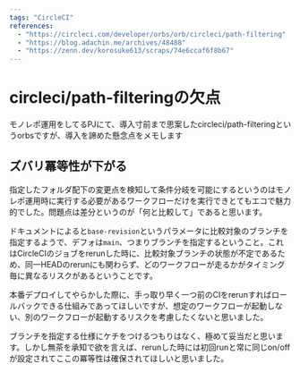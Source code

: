 ```yaml
---
tags: "CircleCI"
references:
  - "https://circleci.com/developer/orbs/orb/circleci/path-filtering"
  - "https://blog.adachin.me/archives/48488"
  - "https://zenn.dev/korosuke613/scraps/74e6ccaf6f8b67"
---
```

# circleci/path-filteringの欠点

モノレポ運用をしてるPJにて、導入寸前まで思案したcircleci/path-filteringというorbsですが、導入を諦めた懸念点をメモします

## ズバリ冪等性が下がる
指定したフォルダ配下の変更点を検知して条件分岐を可能にするというのはモノレポ運用時に実行する必要があるワークフローだけを実行できとてもエコで魅力的でした。問題点は差分というのが「何と比較して」であると思います。

ドキュメントによると`base-revision`というパラメータに比較対象のブランチを指定するようで、デフォは`main`、つまりブランチを指定するということ。これはCircleCIのジョブをrerunした時に、比較対象ブランチの状態が不定であるため、同一HEADのrerunにも関わらず、どのワークフローが走るかがタイミング毎に異なるリスクがあるということです。

本番デプロイしてやらかした際に、手っ取り早く一つ前のCIをrerunすればロールバックできる仕組みであってほしいですが、想定のワークフローが起動しない、別のワークフローが起動するリスクを考慮したくないと思いました。

ブランチを指定する仕様にケチをつけるつもりはなく、極めて妥当だと思います。しかし無茶を承知で欲を言えば、rerunした時には初回runと常に同じon/offが設定されてここの冪等性は確保されてほしいと思いました。
